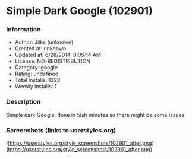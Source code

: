 # Simple Dark Google (102901)

### Information
- Author: Jiiks (unknown)
- Created at: unknown
- Updated at: 6/28/2014, 8:35:14 AM
- License: NO-REDISTRIBUTION
- Category: google
- Rating: undefined
- Total installs: 1323
- Weekly installs: 1


### Description
Simple dark Google, done in 5ish minutes so there might be some issues.


### Screenshots (links to userstyles.org)
![https://userstyles.org/style_screenshots/102901_after.png](https://userstyles.org/style_screenshots/102901_after.png)


